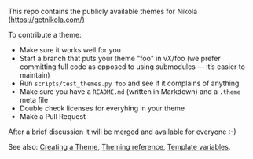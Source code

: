 This repo contains the publicly available themes for Nikola (<https://getnikola.com/>)

To contribute a theme:

* Make sure it works well for you
* Start a branch that puts your theme "foo" in vX/foo (we prefer committing full code as opposed to using submodules — it’s easier to maintain)
* Run ``scripts/test_themes.py foo`` and see if it complains of anything
* Make sure you have a ``README.md`` (written in Markdown) and a ``.theme``
  meta file
* Double check licenses for everyhing in your theme
* Make a Pull Request

After a brief discussion it will be merged and available for everyone :-)

See also: [Creating a Theme](https://getnikola.com/creating-a-theme.html),
[Theming reference](https://getnikola.com/theming.html), [Template
variables](https://getnikola.com/template-variables.html).
